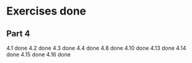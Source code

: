 # Exercises done
## Part 4

4.1  done
4.2  done
4.3  done
4.4  done
4.8  done
4.10 done
4.13 done
4.14 done
4.15 done
4.16 done